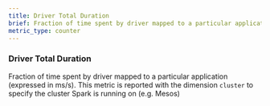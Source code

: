 ```yaml
---
title: Driver Total Duration
brief: Fraction of time spent by driver mapped to a particular application
metric_type: counter
---
```

### Driver Total Duration
Fraction of time spent by driver mapped to a particular application (expressed in ms/s). This metric is reported with the dimension `cluster` to specify the cluster Spark is running on (e.g. Mesos)
